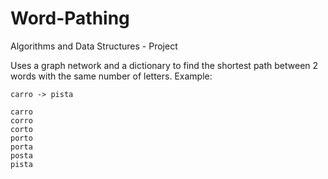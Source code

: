 # Word-Pathing
Algorithms and Data Structures - Project

Uses a graph network and a dictionary to find the shortest path between 2 words with the same number of letters. Example:

    carro -> pista

    carro
    corro
    corto
    porto
    porta
    posta
    pista
